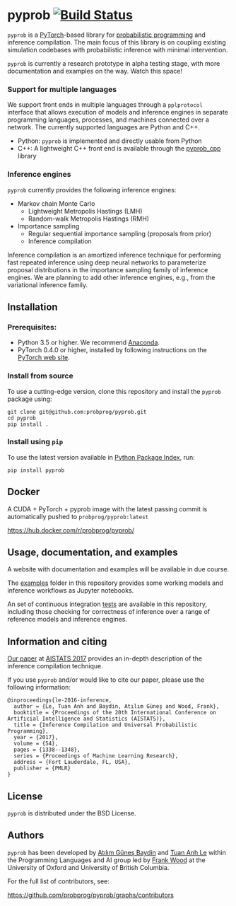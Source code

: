 # pyprob [![Build Status](https://travis-ci.org/probprog/pyprob.svg?branch=master)](https://travis-ci.org/probprog/pyprob)

`pyprob` is a [PyTorch](http://pytorch.org/)-based library for [probabilistic programming](http://probabilistic-programming.org) and inference compilation. The main focus of this library is on coupling existing simulation codebases with probabilistic inference with minimal intervention.

`pyprob` is currently a research prototype in alpha testing stage, with more documentation and examples on the way. Watch this space!

### Support for multiple languages

We support front ends in multiple languages through a `pplprotocol` interface that allows execution of models and inference engines in separate programming languages, processes, and machines connected over a network. The currently supported languages are Python and C++.

* Python: `pyprob` is implemented and directly usable from Python
* C++: A lightweight C++ front end is available through the [pyprob_cpp](https://github.com/probprog/pyprob_cpp) library

### Inference engines

`pyprob` currently provides the following inference engines:
* Markov chain Monte Carlo
  * Lightweight Metropolis Hastings (LMH)
  * Random-walk Metropolis Hastings (RMH)
* Importance sampling
  * Regular sequential importance sampling (proposals from prior)
  * Inference compilation

Inference compilation is an amortized inference technique for performing fast repeated inference using deep neural networks to parameterize proposal distributions in the importance sampling family of inference engines. We are planning to add other inference engines, e.g., from the variational inference family.

## Installation

### Prerequisites:

* Python 3.5 or higher. We recommend [Anaconda](https://www.continuum.io/).
* PyTorch 0.4.0 or higher, installed by following instructions on the [PyTorch web site](http://pytorch.org/).

### Install from source
To use a cutting-edge version, clone this repository and install the `pyprob` package using:

```
git clone git@github.com:probprog/pyprob.git
cd pyprob
pip install .
```

### Install using `pip`
To use the latest version available in [Python Package Index](https://pypi.org/project/pyprob/), run:

```
pip install pyprob
```

## Docker

A CUDA + PyTorch + pyprob image with the latest passing commit is automatically pushed to `probprog/pyprob:latest`

https://hub.docker.com/r/probprog/pyprob/

## Usage, documentation, and examples

A website with documentation and examples will be available in due course.

The [examples](https://github.com/probprog/pyprob/tree/master/examples) folder in this repository provides some working models and inference workflows as Jupyter notebooks.

An set of continuous integration [tests](https://github.com/probprog/pyprob/tree/master/tests) are available in this repository, including those checking for correctness of inference over a range of reference models and inference engines.

## Information and citing

[Our paper](https://arxiv.org/abs/1610.09900) at [AISTATS 2017](http://www.aistats.org/) provides an in-depth description of the inference compilation technique.

If you use `pyprob` and/or would like to cite our paper, please use the following information:
```
@inproceedings{le-2016-inference,
  author = {Le, Tuan Anh and Baydin, Atılım Güneş and Wood, Frank},
  booktitle = {Proceedings of the 20th International Conference on Artificial Intelligence and Statistics (AISTATS)},
  title = {Inference Compilation and Universal Probabilistic Programming},
  year = {2017},
  volume = {54},
  pages = {1338--1348},
  series = {Proceedings of Machine Learning Research},
  address = {Fort Lauderdale, FL, USA},
  publisher = {PMLR}
}
```

## License

`pyprob` is distributed under the BSD License.

## Authors

`pyprob` has been developed by [Atılım Güneş Baydin](http://www.robots.ox.ac.uk/~gunes/) and [Tuan Anh Le](http://www.tuananhle.co.uk/) within the Programming Languages and AI group led by [Frank Wood](http://www.cs.ubc.ca/~fwood/index.html) at the University of Oxford and University of British Columbia.

For the full list of contributors, see:

https://github.com/probprog/pyprob/graphs/contributors

